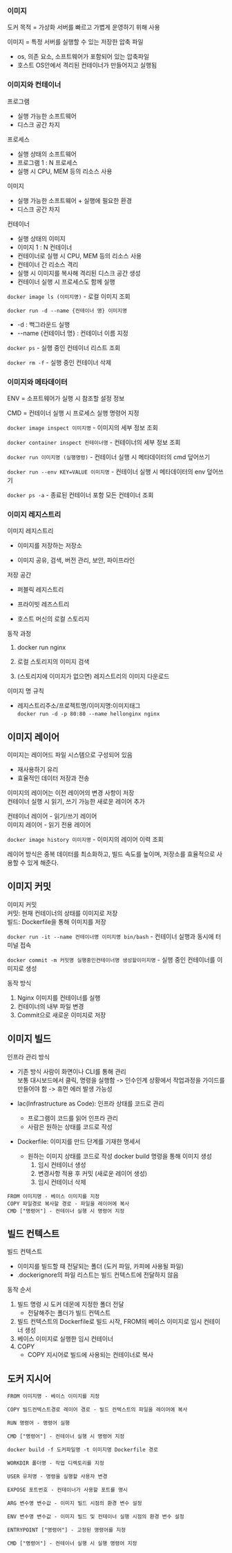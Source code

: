 ### 이미지
도커 목적 = 가상화 서버를 빠르고 가볍게 운영하기 위해 사용

이미지 = 특정 서버를 실행할 수 있는 저장한 압축 파일  
* os, 의존 요소, 소프트웨어가 포함되어 있는 압축파일  
* 호스트 OS안에서 격리된 컨테이너가 만들어지고 실행됨

### 이미지와 컨테이너
프로그램  
* 실행 가능한 소프트웨어
* 디스크 공간 차지 

프로세스  
* 실행 상태의 소프트웨어  
* 프로그램 1 : N 프로세스  
* 실행 시 CPU, MEM 등의 리소스 사용  

이미지  
* 실행 가능한 소프트웨어 + 실행에 필요한 환경  
* 디스크 공간 차지

컨테이너  
* 실행 상태의 이미지
* 이미지 1 : N 컨테이너  
* 컨테이너로 실행 시  CPU, MEM 등의 리소스 사용  
* 컨테이너 간 리소스 격리  
* 실행 시 이미지를 복사해 격리된 디스크 공간 생성  
* 컨테이너 실행 시 프로세스도 함께 실행

`docker image ls (이미지명)` - 로컬 이미지 조회  

`docker run -d --name {컨테이너 명} 이미지명`  
* -d : 백그라운드 실행 
* --name {컨테이너 명} : 컨테이너 이름 지정

`docker ps` - 실행 중인 컨테이너 리스트 조회

`docker rm -f` - 실행 중인 컨테이너 삭제

### 이미지와 메타데이터
ENV = 소프트웨어가 실행 시 참조할 설정 정보

CMD = 컨테이너 실행 시 프로세스 실행 명령어 지정

`docker image inspect 이미지명` - 이미지의 세부 정보 조회

`docker container inspect 컨테이너명` - 컨테이너의 세부 정보 조회

`docker run 이미지명 (실행명령)` - 컨테이너 실행 시 메타데이터의 cmd 덮어쓰기

`docker run --env KEY=VALUE 이미지명` - 컨테이너 실행 시 메타데이터의 env 덮어쓰기

`docker ps -a` - 종료된 컨테이너 포함 모든 컨테이너 조회

### 이미지 레지스트리
이미지 레지스트리

* 이미지를 저장하는 저장소

* 이미지 공유, 검색, 버전 관리, 보안, 파이프라인

저장 공간

* 퍼블릭 레지스트리

* 프라이빗 레즈스트리

* 호스트 머신의 로컬 스토리지

동작 과정

1. docker run nginx

2. 로컬 스토리지의 이미지 검색

3. (스토리지에 이미지가 없으면) 레지스트리의 이미지 다운로드

이미지 명 규칙   
* 레지스트리주소/프로젝트명/이미지명:이미지태그  
```docker run -d -p 80:80 --name hellonginx nginx```

## 이미지 레이어

이미지는 레이어드 파일 시스템으로 구성되어 있음  
- 재사용하기 유리  
- 효율적인 데이터 저장과 전송

이미지의 레이어는 이전 레이어의 변경 사항이 저장  
컨테이너 실행 시 읽기, 쓰기 가능한 새로운 레이어 추가

컨테이너 레이어 - 읽기/쓰기 레이어  
이미지 레이어 - 읽기 전용 레이어

```docker image history 이미지명``` - 이미지의 레이어 이력 조회

레이어 방식은 중복 데이터를 최소화하고, 빌드 속도를 높이며, 저장소를 효율적으로 사용할 수 있게 해준다.

## 이미지 커밋

이미지 커밋  
커밋: 현재 컨테이너의 상태를 이미지로 저장  
빌드: Dockerfile을 통해 이미지를 저장  

`docker run -it --name 컨테이너명 이미지명 bin/bash`  - 컨테이너 실행과 동시에 터미널 접속

`docker commit -m 커밋명 실행중인컨테이너명 생성할이미지명`  - 실행 중인 컨테이너를 이미지로 생성

동작 방식  
1. Nginx 이미지를 컨테이너를 실행
2. 컨테이너의 내부 파일 변경
3. Commit으로 새로운 이미지로 저장

## 이미지 빌드
인프라 관리 방식
* 기존 방식
사람이 화면이나 CLI를 통해 관리  
보통 대시보드에서 클릭, 명령을 실행함 -> 인수인계 상황에서 작업과정을 가이드를 만들어야 함 -> 휴먼 에러 발생 가능성



* Iac(Infrastructure as Code): 인프라 상태를 코드로 관리
  * 프로그램이 코드를 읽어 인프라 관리 
  * 사람은 원하는 상태를 코드로 작성


* Dockerfile: 이미지를 만드 단계를 기재한 명세서
  * 원하는 이미지 상태를 코드로 작성 docker build 명령을 통해 이미지 생성
    1. 임시 컨테이너 생성
    2. 변경사항 적용 후 커밋 (새로운 레이어 생성)
    3. 임시 컨테이너 삭제

```
FROM 이미지명 - 베이스 이미지를 지정
COPY 파일경로 복사할 경로 - 파일을 레이어에 복사
CMD ["명령어"] - 컨테이너 실행 시 명령어 지정
```


## 빌드 컨텍스트
빌드 컨텍스트  
* 이미지를 빌드할 때 전달되는 폴더 (도커 파일, 카피에 사용될 파일)
* .dockerignore의 파일 리스트는 빌드 컨텍스트에 전달하지 않음

동작 순서
1. 빌드 명령 시 도커 데몬에 지정한 폴더 전달 
   * 전달해주는 폴더가 빌드 컨텍스트
2. 빌드 컨텍스트의 Dockerfile로 빌드 시작, FROM의 베이스 이미지로 임시 컨테이너 생성 
3. 베이스 이미지로 실행한 임시 컨테이너 
4. COPY 
   * COPY 지시어로 빌드에 사용되는 컨테이너로 복사


## 도커 지시어
```
FROM 이미지명 - 베이스 이미지를 지정

COPY 빌드컨텍스트경로 레이어 경로 - 빌드 컨텍스트의 파일을 레이어에 복사

RUN 명령어 - 명령어 실행

CMD ["명령어"] - 컨테이너 실행 시 명령어 지정

docker build -f 도커파일명 -t 이미지명 Dockerfile 경로

WORKDIR 폴더명 - 작업 디렉토리를 지정

USER 유저명 - 명령을 실행할 사용자 변경

EXPOSE 포트번호 - 컨테이너가 사용할 포트를 명시

ARG 변수명 변수값 - 이미지 빌드 시점의 환경 변수 설정

ENV 변수명 변수값 - 이미지 빌드 및 컨테이너 실행 시점의 환경 변수 설정

ENTRYPOINT ["명령어"] - 고정된 명령어를 지정

CMD ["명령어"] - 컨테이너 실행 시 실행 명령어 지정
```